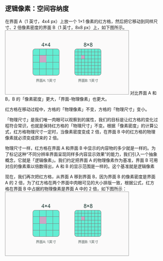 ## 逻辑像素：空间容纳度

在界面 A（1 英寸，4x4 px）上放一个 1×1 像素的红方格，然后把它移动到同样尺寸、2 倍像素密度的界面 B（1 英寸，8x8 px）上，如下图所示。
![逻辑像素1](./逻辑像素1.jpeg)
对比界面 A 和 B，B 的「像素密度」更大，「界面-物理像素」也更大。

红方格在移动过程中，方格的「物理像素」不变，方格的「物理尺寸」变小。

「物理尺寸」是我们唯一肉眼可以观察到的属性，我们的目标是让红方格的变化过程符合常识，也就是保持红方格的「物理尺寸」不变。根据「像素密度」的计算公式，红方格物理尺寸一定时，当像素密度变成 2 倍，在界面 B 中的红方格的物理像素就必须变成原来的 2 倍。

物理尺寸一样，红方格在界面 A 和界面 B 中显示的内容物的多少就是一样的。为了标记这种“不同分辨率界面呈现同样多内容显示效果”的能力，我们引入一个抽象概念，它就是「逻辑像素」。我们约定把界面 A 的物理像素作为基准，界面 B 可用对应的像素乘以倍数得出，A 和 B 的显示范围是一样的。这个基准就是逻辑像素

现在，我们再次把红方格，从界面 A 移到界面 B，因为界面 B 的像素密度是界面 A 的 2 倍，为了红方格在两个界面中肉眼可见的大小排版一致，根据公式，红方格在界面 B 中占据的物理像素是界面 A 中的 2 倍，如下图所示：  
![逻辑像素2](./逻辑像素2.jpeg)
